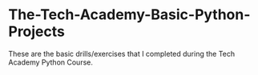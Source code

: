 # The-Tech-Academy-Basic-Python-Projects

These are the basic drills/exercises that I completed during the Tech Academy Python Course.
